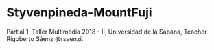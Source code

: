 # Styvenpineda-MountFuji
Partial 1, Taller Multimedia 2018 - II, Universidad de la Sabana, Teacher Rigoberto Sáenz @rsaenzi.
